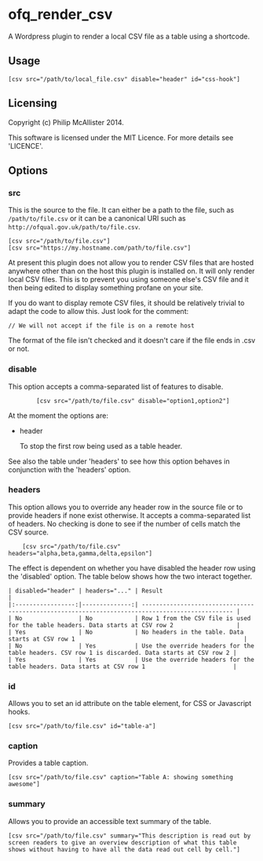 # ofq\_render\_csv

A Wordpress plugin to render a local CSV file as a table using a shortcode.

## Usage

    [csv src="/path/to/local_file.csv" disable="header" id="css-hook"]

## Licensing

Copyright (c) Philip McAllister 2014.

This software is licensed under the MIT Licence. For more details see 'LICENCE'.

## Options

### src
This is the source to the file. It can either be a path to the file, such as `/path/to/file.csv` or it can be a canonical URI such as `http://ofqual.gov.uk/path/to/file.csv`.

    [csv src="/path/to/file.csv"]
    [csv src="https://my.hostname.com/path/to/file.csv"]        

At present this plugin does not allow you to render CSV files that are hosted anywhere other than on the host this plugin is installed on. It will only render local CSV files. This is to prevent you using someone else's CSV file and it then being edited to display something profane on your site.

If you do want to display remote CSV files, it should be relatively trivial to adapt the code to allow this. Just look for the comment:

    // We will not accept if the file is on a remote host

The format of the file isn't checked and it doesn't care if the file ends in .csv or not.

### disable

This option accepts a comma-separated list of features to disable.

            [csv src="/path/to/file.csv" disable="option1,option2"]

At the moment the options are:

* header

  To stop the first row being used as a table header.
 
See also the table under 'headers' to see how this option behaves in conjunction with the 'headers' option.

### headers
This option allows you to override any header row in the source file or to provide headers if none exist otherwise. It accepts a comma-separated list of headers. No checking is done to see if the number of cells match the CSV source.

        [csv src="/path/to/file.csv" headers="alpha,beta,gamma,delta,epsilon"]

The effect is dependent on whether you have disabled the header row using the 'disabled' option. The table below shows how the two interact together.

    | disabled="header" | headers="..." | Result                                                                                           |
    |:-----------------:|--------------:| ------------------------------------------------------------------------------------------------ |
    | No                | No            | Row 1 from the CSV file is used for the table headers. Data starts at CSV row 2                  |
    | Yes               | No            | No headers in the table. Data starts at CSV row 1                                                |
    | No                | Yes           | Use the override headers for the table headers. CSV row 1 is discarded. Data starts at CSV row 2 |
    | Yes               | Yes           | Use the override headers for the table headers. Data starts at CSV row 1                         |


### id

Allows you to set an id attribute on the table element, for CSS or Javascript hooks.

    [csv src="/path/to/file.csv" id="table-a"]

### caption

Provides a table caption.

    [csv src="/path/to/file.csv" caption="Table A: showing something awesome"]

### summary

Allows you to provide an accessible text summary of the table.

    [csv src="/path/to/file.csv" summary="This description is read out by screen readers to give an overview description of what this table shows without having to have all the data read out cell by cell."]
